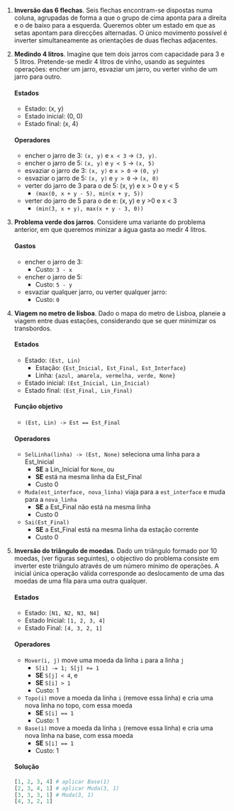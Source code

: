 1. **Inversão das 6 flechas**. Seis flechas encontram-se dispostas numa coluna, agrupadas de forma a que o grupo de cima aponta para a direita e o de baixo para a esquerda. Queremos obter um estado em que as setas apontam para direcções alternadas. O único movimento possível é inverter simultaneamente as orientações de duas flechas adjacentes.
2. **Medindo 4 litros**. Imagine que tem dois jarros com capacidade para 3 e 5 litros. Pretende-se medir 4 litros de vinho, usando as seguintes operações: encher um jarro, esvaziar um jarro, ou verter vinho de um jarro para outro.
    #### Estados
   - Estado: (x, y)
   - Estado inicial: (0, 0)
   - Estado final: (x, 4)
    #### Operadores
   - encher o jarro de 3: `(x, y)` e `x < 3` -> `(3, y)`.
   - encher o jarro de 5: `(x, y)` e `y < 5` -> `(x, 5)`
   - esvaziar o jarro de 3: `(x, y)` e `x > 0` -> `(0, y)`
   - esvaziar o jarro de 5: `(x, y)` e `y > 0` -> `(x, 0)`
   - verter do jarro de 3 para o de 5: (x, y) e x > 0 e y < 5   
     - `(max(0, x + y - 5), min(x + y, 5))`
   - verter do jarro de 5 para o de e: (x, y) e y >0 e x < 3
     - `(min(3, x + y), max(x + y - 3, 0))`

3. **Problema verde dos jarros**. Considere uma variante do problema anterior, em que queremos minizar a água gasta ao medir 4 litros.
    #### Gastos
   - encher o jarro de 3:
     - Custo: `3 - x`
   - encher o jarro de 5:
     - Custo: `5 - y`
   - esvaziar qualquer jarro, ou verter qualquer jarro:
     - Custo: `0`

4. **Viagem no metro de lisboa**. Dado o mapa do metro de Lisboa, planeie a viagem entre duas estações, considerando que se quer minimizar os transbordos.
    #### Estados
   - Estado: `(Est, Lin)`
     - Estação: `{Est_Inicial, Est_Final, Est_Interface}`
     - Linha: `{azul, amarela, vermelha, verde, None}`
   - Estado inicial: `(Est_Inicial, Lin_Inicial)`
   - Estado final: `(Est_Final, Lin_Final)`
    #### Função objetivo
   - `(Est, Lin) -> Est == Est_Final`
    #### Operadores
   - `SelLinha(linha) -> (Est, None)` seleciona uma linha para a Est_Inicial
     - **SE** a Lin_Inicial for `None`, ou
     - **SE** está na mesma linha da Est_Final
     - Custo 0
   - `Muda(est_interface, nova_linha)` viaja para a `est_interface` e muda para a `nova_linha`
     - **SE** a Est_Final não está na mesma linha
     - Custo 0
   - `Sai(Est_Final)`
     - **SE** a Est_Final está na mesma linha da estação corrente
     - Custo 0
5. **Inversão do triângulo de moedas**. Dado um triângulo formado por 10 moedas, (ver figuras seguintes), o objectivo do problema consiste em inverter este triângulo através de um número mínimo de operações. A inicial única operação válida corresponde ao deslocamento de uma das moedas de uma fila para uma outra qualquer.
    #### Estados
   - Estado: `[N1, N2, N3, N4]`
   - Estado Inicial: `[1, 2, 3, 4]`
   - Estado Final: `[4, 3, 2, 1]`
   #### Operadores
     - `Mover(i, j)` move uma moeda da linha `i` para a linha `j`
       - `S[i] -= 1; S[j] += 1`
       - **SE** `S[j] < 4`, e
       - **SE** `S[i] > 1`
       - Custo: 1
     - `Topo(i)` move a moeda da linha `i` (remove essa linha) e cria uma nova linha no topo, com essa moeda
       - **SE** `S[i] == 1`
       - Custo: 1
     - `Base(i)` move a moeda da linha `i` (remove essa linha) e cria uma nova linha na base, com essa moeda
       - **SE** `S[i] == 1`
       - Custo: 1
   #### Solução
   ```py
   [1, 2, 3, 4] # aplicar Base(1)
   [2, 3, 4, 1] # aplicar Muda(3, 1)
   [3, 3, 3, 1] # Muda(3, 1)
   [4, 3, 2, 1]
   ```